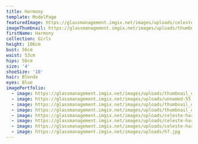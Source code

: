 ```yaml
---
title: Harmony
template: ModelPage
featuredImage: https://glassmanagement.imgix.net/images/uploads/celeste-harmony-camilla-kirk-photography-web-73.jpg
imageThumbnail: https://glassmanagement.imgix.net/images/uploads/thumbnail_dsc_8601.jpg
firstName: Harmony
collection: Girls
height: 106cm
bust: 56cm
waist: 53cm
hips: 56cm
size: '4'
shoeSize: '10'
hair: Blonde
eyes: Blue
imagePortfolio:
  - image: https://glassmanagement.imgix.net/images/uploads/thumbnail_dsc_8595.jpg
  - image: https://glassmanagement.imgix.net/images/uploads/unnamed-55.jpg
  - image: https://glassmanagement.imgix.net/images/uploads/thumbnail_dsc_8974.jpg
  - image: https://glassmanagement.imgix.net/images/uploads/thumbnail_dsc_8601.jpg
  - image: https://glassmanagement.imgix.net/images/uploads/celeste-harmony-camilla-kirk-photography-web-3.jpg
  - image: https://glassmanagement.imgix.net/images/uploads/celeste-harmony-camilla-kirk-photography-web-35.jpg
  - image: https://glassmanagement.imgix.net/images/uploads/celeste-harmony-camilla-kirk-photography-web-77.jpg
  - image: https://glassmanagement.imgix.net/images/uploads/h7.jpg
---
```


